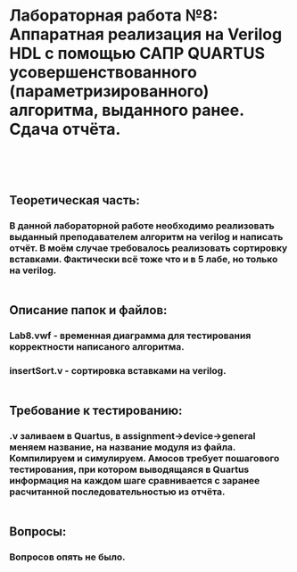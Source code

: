 # Лабораторная работа №8: Аппаратная реализация на Verilog HDL с помощью САПР QUARTUS усовершенствованного (параметризированного) алгоритма, выданного ранее. Сдача отчёта.<br><br><br>


## Теоретическая часть:<br>
### В данной лабораторной работе необходимо реализовать выданный преподавателем алгоритм на verilog и написать отчёт. В моём случае требовалось реализовать сортировку вставками. Фактически всё тоже что и в 5 лабе, но только на verilog.<br><br>

## Описание папок и файлов:<br>
### Lab8.vwf - временная диаграмма для тестирования корректности написаного алгоритма.<br>
### insertSort.v - сортировка вставками на verilog.<br><br>

## Требование к тестированию:<br>
### .v заливаем в Quartus, в assignment->device->general меняем название, на название модуля из файла. Компилируем и симулируем. Амосов требует пошагового тестирования, при котором выводящаяся в Quartus информация на каждом шаге сравнивается с заранее расчитанной последовательностью из отчёта.<br><br>

## Вопросы:<br>
### Вопросов опять не было.<br><br><br>
